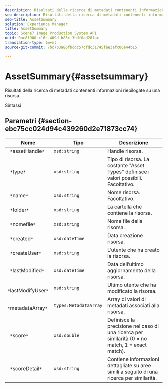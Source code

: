 ```yaml
---
description: Risultati della ricerca di metadati contenenti informazioni riepilogate su una risorsa.
seo-description: Risultati della ricerca di metadati contenenti informazioni riepilogate su una risorsa.
seo-title: AssetSummary
solution: Experience Manager
title: AssetSummary
topic: Scene7 Image Production System API
uuid: 0ac8f900-c16c-409d-b83c-3bdf0ad28fac
translation-type: tm+mt
source-git-commit: 7bc7b3a86fbcdc57cfdc31745fae3afc06e44b15

---
```



# AssetSummary{#assetsummary}

Risultati della ricerca di metadati contenenti informazioni riepilogate su una risorsa.

Sintassi

## Parametri {#section-ebc75cc024d94c439260d2e71873cc74}

| Nome | Tipo | Descrizione |
|---|---|---|
| ` *`assetHandle`*` | `xsd:string` | Handle risorsa. |
| ` *`type`*` | `xsd:string` | Tipo di risorsa. La costante &quot;Asset Types&quot; definisce i valori possibili. Facoltativo. |
| ` *`name`*` | `xsd:string` | Nome risorsa. Facoltativo. |
| ` *`folder`*` | `xsd:string` | La cartella che contiene la risorsa. |
| ` *`nomefile`*` | `xsd:string` | Nome file della risorsa. |
| ` *`created`*` | `xsd:dateTime` | Data creazione risorsa. |
| ` *`createUser`*` | `xsd:string` | L’utente che ha creato la risorsa. |
| ` *`lastModified`*` | `xsd:dateTime` | Data dell’ultimo aggiornamento della risorsa. |
| ` *`lastModifyUser`*` | `xsd:string` | Ultimo utente che ha modificato la risorsa. |
| ` *`metadataArray`*` | `types:MetadataArray` | Array di valori di metadati associati alla risorsa. |
| ` *`score`*` | `xsd:double` | Definisce la precisione nel caso di una ricerca per similarità (0 = no match, 1 = exact match). |
| ` *`scoreDetail`*` | `xsd:string` | Contiene informazioni dettagliate su aree simili a seguito di una ricerca per similarità. |

